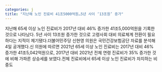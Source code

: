 ```yaml
---
categories: j
title: "지난해 노인 진료비 41조5000억원…5년 사이 ‘13조원’ 증가"
---
```

지난해 65세 이상 노인 진료비가 2017년 대비 46% 증가한 41조5,000억원을 기록한 것으로 나타났다. 5년 사이 13조원 증가한 것으로 고령사회 대비 의료체계 전환이 필요하다는 지적이 제기됐다.더불어민주당 신현영 의원은 국민건강보험공단 자료를 분석해 4일 공개했다.신 의원에 따르면 2021년 65세 이상 노인 진료비는 2017년 대비 46% 증가한 41조5,042억원으로, 2017년 대비 2021년 전체 연령 진료비가 35% 증가한 것에 비해 가파른 상승세를 보였다.전체 진료비에서 65세 이상 노인 진료비가 차지하는 비중도